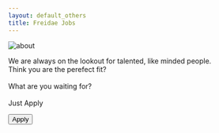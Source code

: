 ```yaml
---
layout: default_others
title: Freidae Jobs
---
```

<div class="col-md-4" id="abt-div-1">  
    <img class="img-responsive" id="abt-img" src="/freidae/data/img/jobs/about.jpg" alt="about">
</div>
<div class="col-md-8" id="abt-div-2">
    <p id="jbs-info">We are always on the lookout for talented, like minded people.<br>Think you are the perefect fit?<br><br>  What are you waiting for? <br><br>Just Apply</p>
    <button class="btn pri-sbmt" id="abt-btn">Apply</button>
</div>